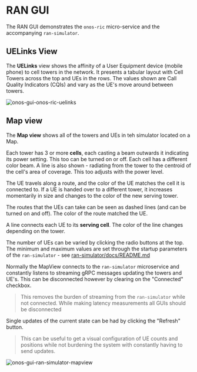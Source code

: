 <!--
SPDX-FileCopyrightText: 2020-present Open Networking Foundation <info@opennetworking.org>

SPDX-License-Identifier: Apache-2.0
-->

# RAN GUI
The RAN GUI demonstrates the `onos-ric` micro-service and the accompanying `ran-simulator`.

## UELinks View
The **UELinks** view shows the affinity of a User Equipment device (mobile phone)
to cell towers in the network. It presents a tabular layout with Cell Towers
across the top and UEs in the rows. The values shown are Call Quality Indicators (CQIs)
and vary as the UE's move around between towers.

![onos-gui-onos-ric-uelinks](images/onos-gui-onos-ric-uelinks.png)

## Map view
The **Map view** shows all of the towers and UEs in teh simulator located on a
Map.

Each tower has 3 or more **cells**, each casting a beam outwards it indicating its
power setting. This too can be turned on or off. Each cell has a different color
beam. A line is also shown - radiating from the tower to the centroid of the
cell's area of coverage. This too adjusts with the power level.

The UE travels along a route, and the color of the UE matches the cell it is
connected to. If a UE is handed over to a different tower, it increases momentarily
in size and changes to the color of the new serving tower. 

The routes that the UEs can take can be seen as dashed lines (and can be turned
on and off). The color of the route matched the UE.

A line connects each UE to its **serving cell**. The color of the line changes   
depending on the tower.

The number of UEs can be varied by clicking the radio buttons at the top. The
minimum and maximum values are set through the startup parameters of the 
`ran-simulator` - see [ran-simulator/docs/README.md](https://github.com/onosproject/ran-simulator/blob/master/docs/README.md)

Normally the MapView connects to the `ran-simulator` microservice and constantly
listens to streaming gRPC messages updating the towers and UE's. This can be
disconnected however by clearing on the "Connected" checkbox.

> This removes the burden of streaming from the `ran-simulator` while not connected.
> While making latency measurements all GUIs should be disconnected

Single updates of the current state can be had by clicking the "Refresh" button.

> This can be useful to get a visual configuration of UE counts and positions while not
> burdening the system with constantly having to send updates.

![onos-gui-ran-simulator-mapview](images/onos-gui-ran-simulator-mapview.png)

